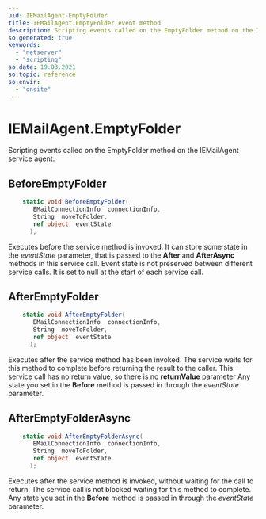 ```yaml
---
uid: IEMailAgent-EmptyFolder
title: IEMailAgent.EmptyFolder event method
description: Scripting events called on the EmptyFolder method on the IEMailAgent service agent.
so.generated: true
keywords:
  - "netserver"
  - "scripting"
so.date: 19.03.2021
so.topic: reference
so.envir:
  - "onsite"
---
```

# IEMailAgent.EmptyFolder

Scripting events called on the <see cref='M:SuperOffice.CRM.Services.IEMailAgent.EmptyFolder'>EmptyFolder</see> method on the <see cref='IEMailAgent'>IEMailAgent</see>  service agent.

## BeforeEmptyFolder
```cs
    static void BeforeEmptyFolder(
       EMailConnectionInfo  connectionInfo,
       String  moveToFolder,
       ref object  eventState
      );
```
Executes before the service method is invoked.
It can store some state in the *eventState* parameter, that is passed to the **After** and **AfterAsync** methods in this service call.
Event state is not preserved between different service calls. It is set to null at the start of each service call.
## AfterEmptyFolder
```cs
    static void AfterEmptyFolder(
       EMailConnectionInfo  connectionInfo,
       String  moveToFolder,
       ref object  eventState
      );
```
Executes after the service method has been invoked. The service waits for this method to complete before returning the result to the caller.
This service call has no return value, so there is no **returnValue** parameter
Any state you set in the **Before** method is passed in through the *eventState* parameter.
## AfterEmptyFolderAsync
```cs
    static void AfterEmptyFolderAsync(
       EMailConnectionInfo  connectionInfo,
       String  moveToFolder,
       ref object  eventState
      );
```
Executes after the service method is invoked, without waiting for the call to return.
The service call is not blocked waiting for this method to complete.
Any state you set in the **Before** method is passed in through the *eventState* parameter.

